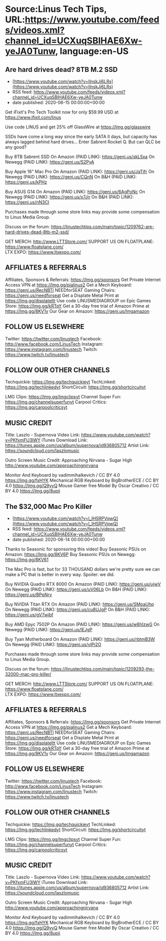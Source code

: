 # Source:Linus Tech Tips, URL:https://www.youtube.com/feeds/videos.xml?channel_id=UCXuqSBlHAE6Xw-yeJA0Tunw, language:en-US

## Are hard drives dead? 8TB M.2 SSD
 - [https://www.youtube.com/watch?v=IlnskJj6LRs](https://www.youtube.com/watch?v=IlnskJj6LRs)
 - RSS feed: https://www.youtube.com/feeds/videos.xml?channel_id=UCXuqSBlHAE6Xw-yeJA0Tunw
 - date published: 2020-06-15 00:00:00+00:00

Get iFixit's Pro Tech Toolkit now for only $59.99 USD at https://www.ifixit.com/linus

Use code LINUS and get 25% off GlassWire at https://lmg.gg/glasswire

SSDs have come a long way since the early SATA II days, but capacity has always lagged behind hard drives... Enter Sabrent Rocket Q. But can QLC be any good?

Buy 8TB Sabrent SSD
On Amazon (PAID LINK): https://geni.us/skL5xa
On Newegg (PAID LINK): https://geni.us/S2PyA

Buy Apple 16" Mac Pro
On Amazon (PAID LINK): https://geni.us/JqTjfr
On Newegg (PAID LINK): https://geni.us/CQnN
On B&H (PAID LINK): https://geni.us/kPHz

Buy ASUS G14
On Amazon (PAID LINK): https://geni.us/6AgPoNc
On Newegg (PAID LINK): https://geni.us/x7Jn
On B&H (PAID LINK): https://geni.us/nN3CI

Purchases made through some store links may provide some compensation to Linus Media Group.

Discuss on the forum: https://linustechtips.com/main/topic/1209762-are-hard-drives-dead-8tb-m2-ssd/


GET MERCH: http://www.LTTStore.com/
SUPPORT US ON FLOATPLANE: https://www.floatplane.com/  
LTX EXPO: https://www.ltxexpo.com/   

AFFILIATES & REFERRALS
---------------------------------------------------
Affiliates, Sponsors & Referrals: https://lmg.gg/sponsors
Get Private Internet Access VPN at https://lmg.gg/pialinus2
Get a Mech Keyboard: https://geni.us/RecNBTI
NEEDforSEAT Gaming Chairs: https://geni.us/needforseat
Get a Displate Metal Print at https://lmg.gg/displateltt
Use code LINUSMEDIAGROUP on Epic Games Store: https://lmg.gg/kRTpY
Get a 30-day free trial of Amazon Prime at https://lmg.gg/8KV1v
Our Gear on Amazon: https://geni.us/lmgamazon
 
FOLLOW US ELSEWHERE
---------------------------------------------------  
Twitter: https://twitter.com/linustech
Facebook: http://www.facebook.com/LinusTech
Instagram: https://www.instagram.com/linustech
Twitch: https://www.twitch.tv/linustech

FOLLOW OUR OTHER CHANNELS
---------------------------------------------------  
Techquickie: https://lmg.gg/techquickieyt
TechLinked: https://lmg.gg/techlinkedyt
ShortCircuit: https://lmg.gg/shortcircuityt

LMG Clips: https://lmg.gg/lmgclipsyt
Channel Super Fun: https://lmg.gg/channelsuperfunyt
Carpool Critics: https://lmg.gg/carpoolcriticsyt

MUSIC CREDIT
---------------------------------------------------  
Title: Laszlo - Supernova
Video Link: https://www.youtube.com/watch?v=PKfxmFU3lWY
iTunes Download Link: https://itunes.apple.com/us/album/supernova/id936805712
Artist Link: https://soundcloud.com/laszlomusic

Outro Screen Music Credit: Approaching Nirvana - Sugar High http://www.youtube.com/approachingnirvana

Monitor And Keyboard by vadimmihalkevich / CC BY 4.0 https://lmg.gg/fxHYK 
Mechanical RGB Keyboard by BigBrotherECE / CC BY 4.0 https://lmg.gg/Q9yyQ 
Mouse Gamer free Model By Oscar Creativo / CC BY 4.0 https://lmg.gg/8upii

## The $32,000 Mac Pro Killer
 - [https://www.youtube.com/watch?v=l_IHSRPVqwQ](https://www.youtube.com/watch?v=l_IHSRPVqwQ)
 - RSS feed: https://www.youtube.com/feeds/videos.xml?channel_id=UCXuqSBlHAE6Xw-yeJA0Tunw
 - date published: 2020-06-14 00:00:00+00:00

Thanks to Seasonic for sponsoring this video! 
Buy Seasonic PSUs on Amazon: https://lmg.gg/8KV6P
Buy Seasonic PSUs on Newegg: https://lmg.gg/8KV61

The Mac Pro is fast, but for 33 THOUSAND dollars we're pretty sure we can make a PC that is better in every way. Spoiler: we did.

Buy NVIDIA Quadro RTX 8000
On Amazon (PAID LINK): https://geni.us/ujwV
On Newegg (PAID LINK): https://geni.us/uV06Lb
On B&H (PAID LINK): https://geni.us/BPpNrv

Buy NVIDIA Titan RTX
On Amazon (PAID LINK): https://geni.us/SMpaUhp
On Newegg (PAID LINK): https://geni.us/cu8UJgP
On B&H (PAID LINK): https://geni.us/gV7wjbf

Buy AMD Epyc 7502P
On Amazon (PAID LINK): https://geni.us/w6hIzwG
On Newegg (PAID LINK): https://geni.us/lEJgP

Buy Tyan Motherboard
On Amazon (PAID LINK): https://geni.us/rbtmB3W
On Newegg (PAID LINK): https://geni.us/yIPi2O 

Purchases made through some store links may provide some compensation to Linus Media Group.

Discuss on the forum: https://linustechtips.com/main/topic/1209293-the-32000-mac-pro-killer/


GET MERCH: http://www.LTTStore.com/
SUPPORT US ON FLOATPLANE: https://www.floatplane.com/  
LTX EXPO: https://www.ltxexpo.com/   

AFFILIATES & REFERRALS
---------------------------------------------------
Affiliates, Sponsors & Referrals: https://lmg.gg/sponsors
Get Private Internet Access VPN at https://lmg.gg/pialinus2
Get a Mech Keyboard: https://geni.us/RecNBTI
NEEDforSEAT Gaming Chairs: https://geni.us/needforseat
Get a Displate Metal Print at https://lmg.gg/displateltt
Use code LINUSMEDIAGROUP on Epic Games Store: https://lmg.gg/kRTpY
Get a 30-day free trial of Amazon Prime at https://lmg.gg/8KV1v
Our Gear on Amazon: https://geni.us/lmgamazon
 
FOLLOW US ELSEWHERE
---------------------------------------------------  
Twitter: https://twitter.com/linustech
Facebook: http://www.facebook.com/LinusTech
Instagram: https://www.instagram.com/linustech
Twitch: https://www.twitch.tv/linustech

FOLLOW OUR OTHER CHANNELS
---------------------------------------------------  
Techquickie: https://lmg.gg/techquickieyt
TechLinked: https://lmg.gg/techlinkedyt
ShortCircuit: https://lmg.gg/shortcircuityt

LMG Clips: https://lmg.gg/lmgclipsyt
Channel Super Fun: https://lmg.gg/channelsuperfunyt
Carpool Critics: https://lmg.gg/carpoolcriticsyt

MUSIC CREDIT
---------------------------------------------------  
Title: Laszlo - Supernova
Video Link: https://www.youtube.com/watch?v=PKfxmFU3lWY
iTunes Download Link: https://itunes.apple.com/us/album/supernova/id936805712
Artist Link: https://soundcloud.com/laszlomusic

Outro Screen Music Credit: Approaching Nirvana - Sugar High http://www.youtube.com/approachingnirvana

Monitor And Keyboard by vadimmihalkevich / CC BY 4.0 https://lmg.gg/fxHYK 
Mechanical RGB Keyboard by BigBrotherECE / CC BY 4.0 https://lmg.gg/Q9yyQ 
Mouse Gamer free Model By Oscar Creativo / CC BY 4.0 https://lmg.gg/8upii

